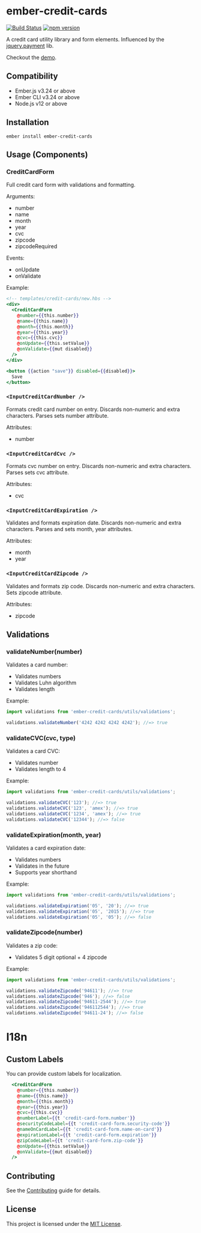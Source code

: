 # ember-credit-cards

[![Build Status](https://travis-ci.org/arenoir/ember-credit-cards.svg)](https://travis-ci.org/arenoir/ember-credit-cards)
[![npm version](https://badge.fury.io/js/ember-credit-cards.svg)](https://badge.fury.io/js/ember-credit-cards)

A credit card utility library and form elements. Influenced by the [jquery.payment](https://github.com/stripe/jquery.payment) lib.

Checkout the [demo](https://arenoir.github.io/ember-credit-cards/).


## Compatibility

* Ember.js v3.24 or above
* Ember CLI v3.24 or above
* Node.js v12 or above


## Installation

```
ember install ember-credit-cards
```


## Usage (Components)

### CreditCardForm
Full credit card form with validations and formatting.

Arguments:
  * number
  * name
  * month
  * year
  * cvc
  * zipcode
  * zipcodeRequired

Events:
  * onUpdate
  * onValidate


Example:

``` hbs
<!-- templates/credit-cards/new.hbs -->
<div>
  <CreditCardForm
    @number={{this.number}}
    @name={{this.name}}
    @month={{this.month}}
    @year={{this.year}}
    @cvc={{this.cvc}}
    @onUpdate={{this.setValue}}
    @onValidate={{mut disabled}}
  />
</div>

<button {{action "save"}} disabled={{disabled}}>
  Save
</button>
```



### `<InputCreditCardNumber />`
Formats credit card number on entry. Discards non-numeric and extra characters. Parses sets number attribute.

Attributes:
  * number

### `<InputCreditCardCvc />`

Formats cvc number on entry. Discards non-numeric and extra characters. Parses sets cvc attribute.

Attributes:
  * cvc

### `<InputCreditCardExpiration />`

Validates and formats expiration date. Discards non-numeric and extra characters. Parses and sets month, year attributes.

Attributes:
  * month
  * year


### `<InputCreditCardZipcode />`

Validates and formats zip code. Discards non-numeric and extra characters. Sets zipcode attribute.

Attributes:
  * zipcode


## Validations

### validateNumber(number)

Validates a card number:

* Validates numbers
* Validates Luhn algorithm
* Validates length

Example:

``` javascript
import validations from 'ember-credit-cards/utils/validations';

validations.validateNumber('4242 4242 4242 4242'); //=> true
```

### validateCVC(cvc, type)

Validates a card CVC:

* Validates number
* Validates length to 4

Example:

``` javascript
import validations from 'ember-credit-cards/utils/validations';

validations.validateCVC('123'); //=> true
validations.validateCVC('123', 'amex'); //=> true
validations.validateCVC('1234', 'amex'); //=> true
validations.validateCVC('12344'); //=> false
```

### validateExpiration(month, year)

Validates a card expiration date:

* Validates numbers
* Validates in the future
* Supports year shorthand

Example:

``` javascript
import validations from 'ember-credit-cards/utils/validations';

validations.validateExpiration('05', '20'); //=> true
validations.validateExpiration('05', '2015'); //=> true
validations.validateExpiration('05', '05'); //=> false
```

### validateZipcode(number)

Validates a zip code:

* Validates 5 digit optional + 4 zipcode

Example:

``` javascript
import validations from 'ember-credit-cards/utils/validations';

validations.validateZipcode('94611'); //=> true
validations.validateZipcode('946'); //=> false
validations.validateZipcode('94611-2544'); //=> true
validations.validateZipcode('946112544'); //=> true
validations.validateZipcode('94611-24'); //=> false

```

# I18n

## Custom Labels

You can provide custom labels for localization.

``` hbs
  <CreditCardForm
    @number={{this.number}}
    @name={{this.name}}
    @month={{this.month}}
    @year={{this.year}}
    @cvc={{this.cvc}}
    @numberLabel={{t 'credit-card-form.number'}}
    @securityCodeLabel={{t 'credit-card-form.security-code'}}
    @nameOnCardLabel={{t 'credit-card-form.name-on-card'}}
    @expirationLabel={{t 'credit-card-form.expiration'}}
    @zipCodeLabel={{t 'credit-card-form.zip-code'}}
    @onUpdate={{this.setValue}}
    @onValidate={{mut disabled}}
  />
```

## Contributing

See the [Contributing](CONTRIBUTING.md) guide for details.


## License

This project is licensed under the [MIT License](LICENSE.md).
